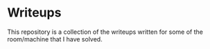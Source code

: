 # Writeups

This repository is a collection of the writeups written for some of the room/machine that I have solved.
